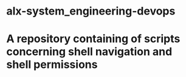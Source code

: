 # alx-system_engineering-devops
# A repository containing of scripts concerning shell navigation and shell permissions
